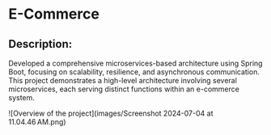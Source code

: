 <!DOCTYPE html>

<head>
    <title></title>
</head>

<body>
    <h1>E-Commerce</h1>
  <h2>Description:</h2>
  <p>Developed a comprehensive microservices-based architecture using Spring Boot, focusing on scalability, resilience, and asynchronous communication. This 
     project demonstrates a high-level architecture involving several microservices, each serving distinct functions within an e-commerce system.</p>
![Overview of the project](images/Screenshot 2024-07-04 at 11.04.46 AM.png)
</body>

</html>
